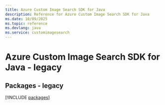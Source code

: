 ```yaml
---
title: Azure Custom Image Search SDK for Java
description: Reference for Azure Custom Image Search SDK for Java
ms.date: 10/09/2025
ms.topic: reference
ms.devlang: java
ms.service: customimagesearch
---
```

# Azure Custom Image Search SDK for Java - legacy
## Packages - legacy
[!INCLUDE [packages](custom-image-search-index.md)]